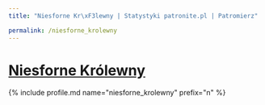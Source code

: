 ```yaml
---
title: "Niesforne Kr\xF3lewny | Statystyki patronite.pl | Patromierz"

permalink: /niesforne_krolewny
---
```


# [Niesforne Królewny](https://patronite.pl/niesforne_krolewny)

{% include profile.md name="niesforne_krolewny" prefix="n" %}
